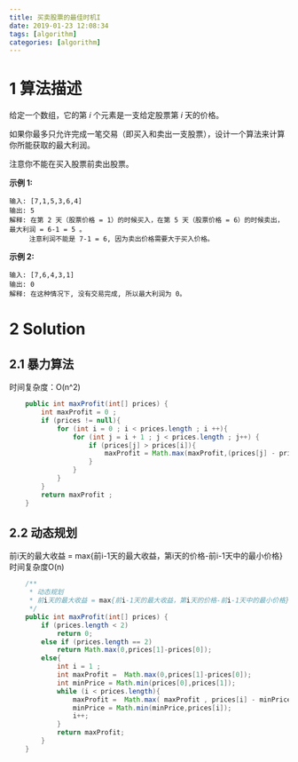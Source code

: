 ```yaml
---
title: 买卖股票的最佳时机I
date: 2019-01-23 12:08:34
tags: [algorithm]
categories: [algorithm]
---
```


# 1 算法描述

给定一个数组，它的第 *i* 个元素是一支给定股票第 *i* 天的价格。

如果你最多只允许完成一笔交易（即买入和卖出一支股票），设计一个算法来计算你所能获取的最大利润。

注意你不能在买入股票前卖出股票。

**示例 1:**

```
输入: [7,1,5,3,6,4]
输出: 5
解释: 在第 2 天（股票价格 = 1）的时候买入，在第 5 天（股票价格 = 6）的时候卖出，最大利润 = 6-1 = 5 。
     注意利润不能是 7-1 = 6, 因为卖出价格需要大于买入价格。
```

**示例 2:**

```
输入: [7,6,4,3,1]
输出: 0
解释: 在这种情况下, 没有交易完成, 所以最大利润为 0。
```

# 2 Solution

## 2.1 暴力算法
时间复杂度：O(n^2)
```java
    public int maxProfit(int[] prices) {
        int maxProfit = 0 ;
        if (prices != null){
            for (int i = 0 ; i < prices.length ; i ++){
                for (int j = i + 1 ; j < prices.length ; j++) {
                    if (prices[j] > prices[i]){
                        maxProfit = Math.max(maxProfit,(prices[j] - prices[i]));
                    }
                }
            }
        }
        return maxProfit ;
    }
```

## 2.2 动态规划

前i天的最大收益 = max{前i-1天的最大收益，第i天的价格-前i-1天中的最小价格}
时间复杂度O(n)

```java
    /**
     * 动态规划 
     * 前i天的最大收益 = max{前i-1天的最大收益，第i天的价格-前i-1天中的最小价格}
     */
    public int maxProfit(int[] prices) {
        if (prices.length < 2)
            return 0;
        else if (prices.length == 2)
            return Math.max(0,prices[1]-prices[0]);
        else{
            int i = 1 ;
            int maxProfit =  Math.max(0,prices[1]-prices[0]);
            int minPrice = Math.min(prices[0],prices[1]);
            while (i < prices.length){
                maxProfit =  Math.max( maxProfit , prices[i] - minPrice);
                minPrice = Math.min(minPrice,prices[i]);
                i++;
            }
            return maxProfit;
        }
    }
```